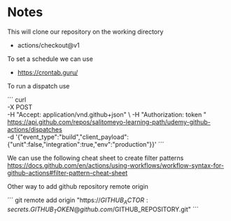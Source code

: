 # Notes

This will clone our repository on the working directory
- actions/checkout@v1

To set a schedule we can use 
- https://crontab.guru/

To run a dispatch use

´´´
curl \
  -X POST \
  -H "Accept: application/vnd.github+json" \ 
  -H "Authorization: token <TOKEN>" \
  https://api.github.com/repos/salitomeyo-learning-path/udemy-github-actions/dispatches \
  -d '{"event_type":"build","client_payload":{"unit":false,"integration":true,"env":"production"}}'
´´´

We can use the following cheat sheet to create filter patterns
https://docs.github.com/en/actions/using-workflows/workflow-syntax-for-github-actions#filter-pattern-cheat-sheet


Other way to add github repository remote origin

´´´
git remote add origin "https://$GITHUB_ACTOR:{{ secrets.GITHUB_TOKEN }}@github.com/$GITHUB_REPOSITORY.git"
´´´